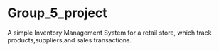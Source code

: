 # Group_5_project
A simple Inventory Management System for a retail store, which track products,suppliers,and sales transactions.
